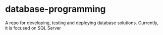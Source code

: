 # database-programming
A repo for developing, testing and deploying database solutions. Currently, it is focused on SQL Server

